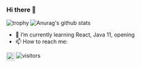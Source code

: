 ### Hi there 👋
![trophy](https://github-profile-trophy.vercel.app/?username=jorgemontes)
![Anurag's github stats](https://github-readme-stats.vercel.app/api?username=jorgemontes)


- 🌱 I’m currently learning React, Java 11, opening
- 📫 How to reach me:

<a href="https://t.me/jonorrea">
  <img align="left" alt="Jorge Montes Telegram" width="22px" src="https://cdn.jsdelivr.net/npm/simple-icons@v3/icons/telegram.svg" />
</a>


![visitors](https://visitor-badge.glitch.me/badge?page_id=jorgemontes.visitor-badge)
<!--
**jorgemontes/jorgemontes** is a ✨ _special_ ✨ repository because its `README.md` (this file) appears on your GitHub profile.

Here are some ideas to get you started:

- 🔭 I’m currently working on ...
- 🌱 I’m currently learning ...
- 👯 I’m looking to collaborate on ...
- 🤔 I’m looking for help with ...
- 💬 Ask me about ...
- 📫 How to reach me: ...
- 😄 Pronouns: ...
- ⚡ Fun fact: ...
-->
